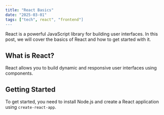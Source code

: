 ```yaml
---
title: "React Basics"
date: "2025-03-01"
tags: ["tech", react", "frontend"]
---
```

React is a powerful JavaScript library for building user interfaces. In this post, we will cover the basics of React and how to get started with it.

## What is React?
React allows you to build dynamic and responsive user interfaces using components.

## Getting Started
To get started, you need to install Node.js and create a React application using `create-react-app`.
